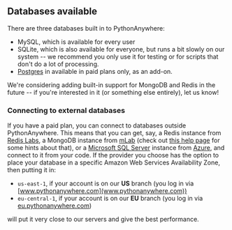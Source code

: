 
<!--
.. title: Kinds of databases
.. slug: KindsOfDatabases
.. date: 2015-05-13 14:35:28 UTC+01:00
.. tags:
.. category:
.. link:
.. description:
.. type: text
-->

## Databases available

There are three databases built in to PythonAnywhere:

* MySQL, which is available for every user
* SQLite, which is also available for everyone, but runs a bit slowly on our system -- we
  recommend you only use it for testing or for scripts that don't do a lot of processing.
* [Postgres](/pages/Postgres) in available in paid plans only, as an add-on.

We're considering adding built-in support for MongoDB and Redis in the future --
if you're interested in it (or something else entirely), let us know!

### Connecting to external databases

If you have a paid plan, you can connect to databases outside PythonAnywhere.  This
means that you can get, say, a Redis instance from [Redis Labs](https://redislabs.com/),
a MongoDB instance from [mLab](https://mlab.com/)
(check out [this help page](/pages/MongoDB) for some hints about that), or a
[Microsoft SQL Server](/pages/MSSQLServer) instance from
[Azure](https://azure.microsoft.com/), and connect to it from your code.  If the
provider you choose has the option to place your database in a specific Amazon Web
Services Availability Zone, then putting it in:

- `us-east-1`, if your account is on our **US** branch (you log in via [www.pythonanywhere.com](www.pythonanywhere.com))
- `eu-central-1`, if your account is on our **EU** branch (you log in via [eu.pythonanywhere.com](eu.pythonanywhere.com))

will put it very close to our servers and give the best performance.
